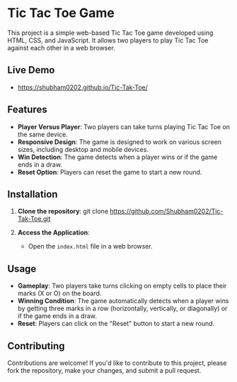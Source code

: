 # Tic Tac Toe Game

This project is a simple web-based Tic Tac Toe game developed using HTML, CSS, and JavaScript. It allows two players to play Tic Tac Toe against each other in a web browser.

## Live Demo 
- https://shubham0202.github.io/Tic-Tak-Toe/
## Features

- **Player Versus Player**: Two players can take turns playing Tic Tac Toe on the same device.
- **Responsive Design**: The game is designed to work on various screen sizes, including desktop and mobile devices.
- **Win Detection**: The game detects when a player wins or if the game ends in a draw.
- **Reset Option**: Players can reset the game to start a new round.

## Installation

1. **Clone the repository**:
git clone https://github.com/Shubham0202/Tic-Tak-Toe.git

2. **Access the Application**:

   - Open the `index.html` file in a web browser.

## Usage

- **Gameplay**: Two players take turns clicking on empty cells to place their marks (X or O) on the board.
- **Winning Condition**: The game automatically detects when a player wins by getting three marks in a row (horizontally, vertically, or diagonally) or if the game ends in a draw.
- **Reset**: Players can click on the "Reset" button to start a new round.

## Contributing

Contributions are welcome! If you'd like to contribute to this project, please fork the repository, make your changes, and submit a pull request.
